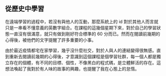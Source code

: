 ## 從歷史中學習

在遠端學習的過程中，若沒有與他人的互動，那麼系統上的 id 對於其他人而言就只是一串看不懂意義的英數字組合。在課程的這幾個星期下來，對於自己的學習狀態一直沒有很滿意，就只有做到剛好符合標準的 60 分而已。然而在閱讀前幾期的心得後，被他們的文字提醒了許多重要的小事。

由於最近疫情都宅在家學習，幾乎沒什麼社交，對於人與人的連結變得很無感。直到重新去閱讀前幾期的心得後，才意識到這個課程是個學習社群，每一個人都是獨立存在的個體，有不同的目標、個性，不像黑白的程式碼，是立體鮮活的存在。這想法喚起了我對於有人味的故事的興趣，也提醒了我在心態上的怠惰。
